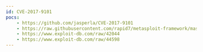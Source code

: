 ```yaml
---
id: CVE-2017-9101
pocs:
    - https://github.com/jasperla/CVE-2017-9101
    - https://raw.githubusercontent.com/rapid7/metasploit-framework/master/modules/exploits/multi/http/playsms_uploadcsv_exec.rb
    - https://www.exploit-db.com/raw/42044
    - https://www.exploit-db.com/raw/44598
---
```

